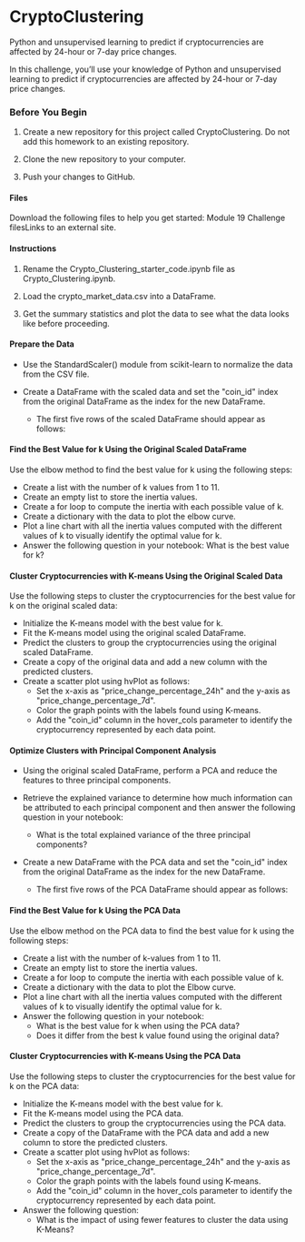 # CryptoClustering
Python and unsupervised learning to predict if cryptocurrencies are affected by 24-hour or 7-day price changes.

In this challenge, you’ll use your knowledge of Python and unsupervised learning to predict if cryptocurrencies are affected by 24-hour or 7-day price changes.

### Before You Begin
1.  Create a new repository for this project called CryptoClustering. Do not add this homework to an existing repository.

2.  Clone the new repository to your computer.

3.  Push your changes to GitHub.

#### Files
Download the following files to help you get started:
Module 19 Challenge filesLinks to an external site.

#### Instructions
  1.  Rename the Crypto_Clustering_starter_code.ipynb file as Crypto_Clustering.ipynb.

  2.  Load the crypto_market_data.csv into a DataFrame.

  3.  Get the summary statistics and plot the data to see what the data looks like before proceeding.

#### Prepare the Data
  - Use the StandardScaler() module from scikit-learn to normalize the data from the CSV file.

  - Create a DataFrame with the scaled data and set the "coin_id" index from the original DataFrame as the index for the new DataFrame.
    - The first five rows of the scaled DataFrame should appear as follows:

#### Find the Best Value for k Using the Original Scaled DataFrame
Use the elbow method to find the best value for k using the following steps:

  - Create a list with the number of k values from 1 to 11.
  - Create an empty list to store the inertia values.
  - Create a for loop to compute the inertia with each possible value of k.
  - Create a dictionary with the data to plot the elbow curve.
  - Plot a line chart with all the inertia values computed with the different values of k to visually identify the optimal value for k.
  - Answer the following question in your notebook: What is the best value for k?

#### Cluster Cryptocurrencies with K-means Using the Original Scaled Data
Use the following steps to cluster the cryptocurrencies for the best value for k on the original scaled data:

  - Initialize the K-means model with the best value for k.
  - Fit the K-means model using the original scaled DataFrame.
  - Predict the clusters to group the cryptocurrencies using the original scaled DataFrame.
  - Create a copy of the original data and add a new column with the predicted clusters.
  - Create a scatter plot using hvPlot as follows:
    - Set the x-axis as "price_change_percentage_24h" and the y-axis as "price_change_percentage_7d".
    - Color the graph points with the labels found using K-means.
    - Add the "coin_id" column in the hover_cols parameter to identify the cryptocurrency represented by each data point.

#### Optimize Clusters with Principal Component Analysis
  - Using the original scaled DataFrame, perform a PCA and reduce the features to three principal components.

  - Retrieve the explained variance to determine how much information can be attributed to each principal component and then answer the following question in your notebook:
    - What is the total explained variance of the three principal components?
    
  - Create a new DataFrame with the PCA data and set the "coin_id" index from the original DataFrame as the index for the new DataFrame.
    - The first five rows of the PCA DataFrame should appear as follows:


#### Find the Best Value for k Using the PCA Data
Use the elbow method on the PCA data to find the best value for k using the following steps:

  - Create a list with the number of k-values from 1 to 11.
  - Create an empty list to store the inertia values.
  - Create a for loop to compute the inertia with each possible value of k.
  - Create a dictionary with the data to plot the Elbow curve.
  - Plot a line chart with all the inertia values computed with the different values of k to visually identify the optimal value for k.
  - Answer the following question in your notebook:
    - What is the best value for k when using the PCA data?
    - Does it differ from the best k value found using the original data?

#### Cluster Cryptocurrencies with K-means Using the PCA Data
Use the following steps to cluster the cryptocurrencies for the best value for k on the PCA data:

  - Initialize the K-means model with the best value for k.
  - Fit the K-means model using the PCA data.
  - Predict the clusters to group the cryptocurrencies using the PCA data.
  - Create a copy of the DataFrame with the PCA data and add a new column to store the predicted clusters.
  - Create a scatter plot using hvPlot as follows:
    - Set the x-axis as "price_change_percentage_24h" and the y-axis as "price_change_percentage_7d".
    - Color the graph points with the labels found using K-means.
    - Add the "coin_id" column in the hover_cols parameter to identify the cryptocurrency represented by each data point.
  - Answer the following question:
    - What is the impact of using fewer features to cluster the data using K-Means?
